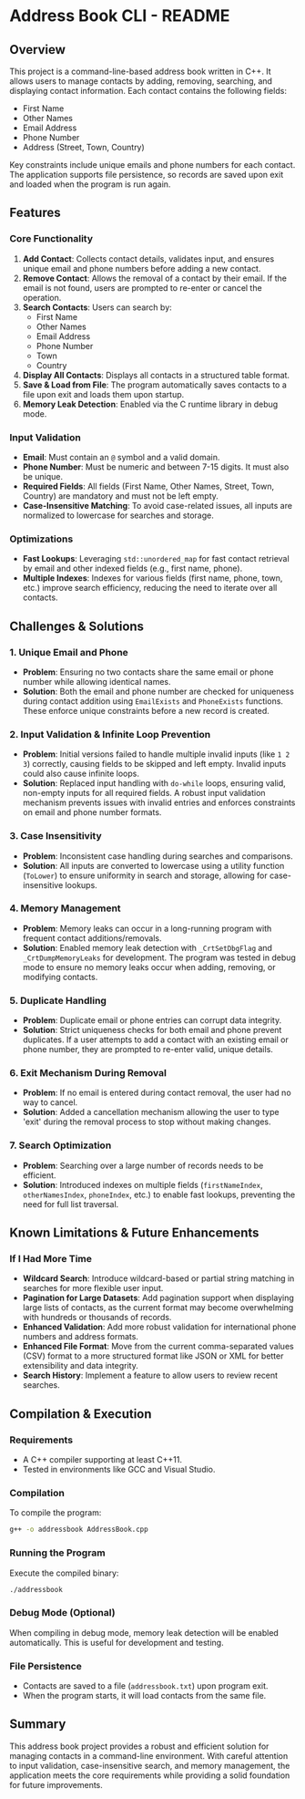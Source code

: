 # Address Book CLI - README

## Overview

This project is a command-line-based address book written in C++. It allows users to manage contacts by adding, removing, searching, and displaying contact information. Each contact contains the following fields:

- First Name
- Other Names
- Email Address
- Phone Number
- Address (Street, Town, Country)

Key constraints include unique emails and phone numbers for each contact. The application supports file persistence, so records are saved upon exit and loaded when the program is run again.

## Features

### Core Functionality
1. **Add Contact**: Collects contact details, validates input, and ensures unique email and phone numbers before adding a new contact.
2. **Remove Contact**: Allows the removal of a contact by their email. If the email is not found, users are prompted to re-enter or cancel the operation.
3. **Search Contacts**: Users can search by:
   - First Name
   - Other Names
   - Email Address
   - Phone Number
   - Town
   - Country
4. **Display All Contacts**: Displays all contacts in a structured table format.
5. **Save & Load from File**: The program automatically saves contacts to a file upon exit and loads them upon startup.
6. **Memory Leak Detection**: Enabled via the C runtime library in debug mode.

### Input Validation
- **Email**: Must contain an `@` symbol and a valid domain.
- **Phone Number**: Must be numeric and between 7-15 digits. It must also be unique.
- **Required Fields**: All fields (First Name, Other Names, Street, Town, Country) are mandatory and must not be left empty.
- **Case-Insensitive Matching**: To avoid case-related issues, all inputs are normalized to lowercase for searches and storage.

### Optimizations
- **Fast Lookups**: Leveraging `std::unordered_map` for fast contact retrieval by email and other indexed fields (e.g., first name, phone).
- **Multiple Indexes**: Indexes for various fields (first name, phone, town, etc.) improve search efficiency, reducing the need to iterate over all contacts.

## Challenges & Solutions

### 1. **Unique Email and Phone**
- **Problem**: Ensuring no two contacts share the same email or phone number while allowing identical names.
- **Solution**: Both the email and phone number are checked for uniqueness during contact addition using `EmailExists` and `PhoneExists` functions. These enforce unique constraints before a new record is created.

### 2. **Input Validation & Infinite Loop Prevention**
- **Problem**: Initial versions failed to handle multiple invalid inputs (like `1 2 3`) correctly, causing fields to be skipped and left empty. Invalid inputs could also cause infinite loops.
- **Solution**: Replaced input handling with `do-while` loops, ensuring valid, non-empty inputs for all required fields. A robust input validation mechanism prevents issues with invalid entries and enforces constraints on email and phone number formats.

### 3. **Case Insensitivity**
- **Problem**: Inconsistent case handling during searches and comparisons.
- **Solution**: All inputs are converted to lowercase using a utility function (`ToLower`) to ensure uniformity in search and storage, allowing for case-insensitive lookups.

### 4. **Memory Management**
- **Problem**: Memory leaks can occur in a long-running program with frequent contact additions/removals.
- **Solution**: Enabled memory leak detection with `_CrtSetDbgFlag` and `_CrtDumpMemoryLeaks` for development. The program was tested in debug mode to ensure no memory leaks occur when adding, removing, or modifying contacts.

### 5. **Duplicate Handling**
- **Problem**: Duplicate email or phone entries can corrupt data integrity.
- **Solution**: Strict uniqueness checks for both email and phone prevent duplicates. If a user attempts to add a contact with an existing email or phone number, they are prompted to re-enter valid, unique details.

### 6. **Exit Mechanism During Removal**
- **Problem**: If no email is entered during contact removal, the user had no way to cancel.
- **Solution**: Added a cancellation mechanism allowing the user to type 'exit' during the removal process to stop without making changes.

### 7. **Search Optimization**
- **Problem**: Searching over a large number of records needs to be efficient.
- **Solution**: Introduced indexes on multiple fields (`firstNameIndex`, `otherNamesIndex`, `phoneIndex`, etc.) to enable fast lookups, preventing the need for full list traversal.

## Known Limitations & Future Enhancements

### If I Had More Time
- **Wildcard Search**: Introduce wildcard-based or partial string matching in searches for more flexible user input.
- **Pagination for Large Datasets**: Add pagination support when displaying large lists of contacts, as the current format may become overwhelming with hundreds or thousands of records.
- **Enhanced Validation**: Add more robust validation for international phone numbers and address formats.
- **Enhanced File Format**: Move from the current comma-separated values (CSV) format to a more structured format like JSON or XML for better extensibility and data integrity.
- **Search History**: Implement a feature to allow users to review recent searches.

## Compilation & Execution

### Requirements
- A C++ compiler supporting at least C++11.
- Tested in environments like GCC and Visual Studio.

### Compilation
To compile the program:
```bash
g++ -o addressbook AddressBook.cpp
```

### Running the Program
Execute the compiled binary:
```bash
./addressbook
```

### Debug Mode (Optional)
When compiling in debug mode, memory leak detection will be enabled automatically. This is useful for development and testing.

### File Persistence
- Contacts are saved to a file (`addressbook.txt`) upon program exit.
- When the program starts, it will load contacts from the same file.

## Summary

This address book project provides a robust and efficient solution for managing contacts in a command-line environment. With careful attention to input validation, case-insensitive search, and memory management, the application meets the core requirements while providing a solid foundation for future improvements.

